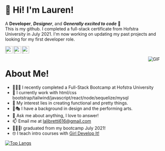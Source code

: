 # :wave: Hi! I'm Lauren!
A **Developer**, ***Designer***, and ***Generally excited to code***  🚀
<br />
This is my github. I completed a full-stack certificate from Hofstra University in July 2021. I'm now working on updating my past projects and looking for my first developer role. 


<a href="https://https://www.linkedin.com/in/lauren-libretti/">
  <img align="left" alt="Lauren's LinkedIn" width="24px" src="https://cdn.jsdelivr.net/npm/simple-icons@v3/icons/linkedin.svg" />
</a>
<a href="https://www.instagram.com/lalibretti/">
  <img align="left" alt="Lauren's Instagram" width="24px" src="https://cdn.jsdelivr.net/npm/simple-icons@v3/icons/instagram.svg" />
</a>
<a href="https://www.facebook.com/profile.php?id=5138727">
  <img align="left" alt="Lauren's Facebook" width="24px" src="https://cdn.jsdelivr.net/npm/simple-icons@v3/icons/facebook.svg" />
</a>

<br />
<br />
 

  <img align="right" alt="GIF" src="https://media.giphy.com/media/24652QfeZzNIPzoH36/giphy.gif" />

# About Me!

- 👨🏽‍💻 I recently completed  a Full-Stack Bootcamp at Hofstra University
- 🌱 I currently work with html/css bootstrap/tailwind/javascript/react/node/sequelize/mysql 
- 🤔 My interest lies in creating functional and pretty things.
- 🎨🎭 I have a background in design and the performing arts. 
- 💬 Ask me about anything, I love to answer!
- 📫 Email me at [lalibretti616@gmail.com](mailto:lalibretti616@gmail.com)
- 👩🏻‍🎓I graduated from my bootcamp July 2021!
- 🤓 I teach intro courses with [Girl Develop It!](https://girldevelopit.com/)

[![Top Langs](https://github-readme-stats.vercel.app/api/top-langs/?username=lalibretti&layout=compact)](https://github.com/lalibretti/github-readme-stats)

